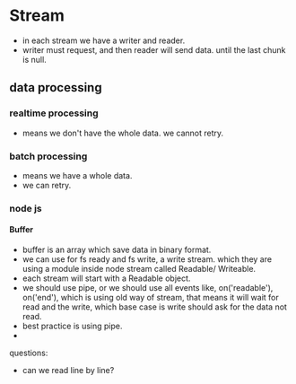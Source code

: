 # Stream

- in each stream we have a writer and reader.
- writer must request, and then reader will send data. until the last chunk is null.

## data processing

### realtime processing

- means we don't have the whole data. we cannot retry.

### batch processing

- means we have a whole data.
- we can retry.

### node js

#### Buffer

- buffer is an array which save data in binary format.
- we can use for fs ready and fs write, a write stream. which they are using a module inside node stream called Readable/ Writeable.
- each stream will start with a Readable object.
- we should use pipe, or we should use all events like, on('readable'), on('end'), which is using old way of stream, that means it will wait for read and the write, which base case is write should ask for the data not read.
- best practice is using pipe.
- 


questions: 
- can we read line by line?